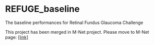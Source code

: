 # REFUGE_baseline
The baseline performances for Retinal Fundus Glaucoma Challenge

This project has been merged in M-Net project. 
Please move to M-Net page: [[link]](https://github.com/HzFu/MNet_DeepCDR)
